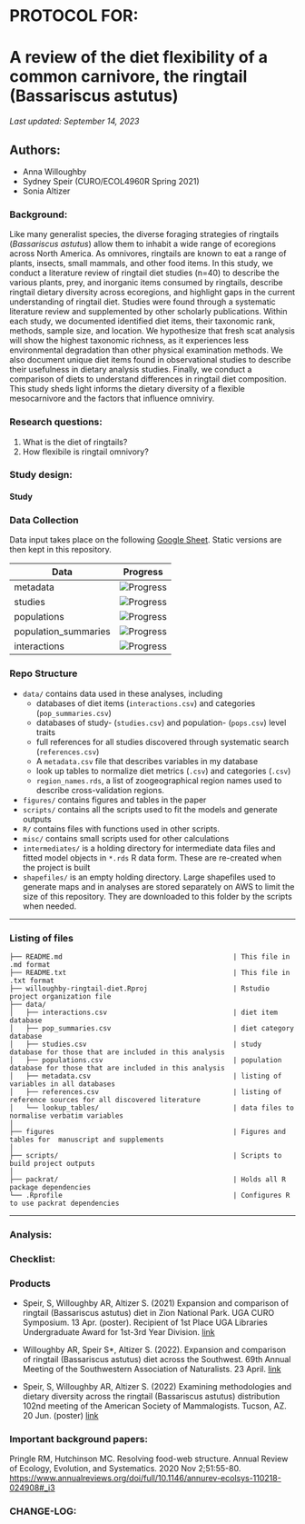 # PROTOCOL FOR: 
# A review of the diet flexibility of a common carnivore, the ringtail (Bassariscus astutus)

_Last updated: September 14, 2023_

## Authors: 

* Anna Willoughby
* Sydney Speir (CURO/ECOL4960R Spring 2021)
* Sonia Altizer 

### Background: 

Like many generalist species, the diverse foraging strategies of ringtails (*Bassariscus astutus*) allow them to inhabit a wide range of ecoregions across North America. As omnivores, ringtails are known to eat a range of plants, insects, small mammals, and other food items. In this study, we conduct a literature review of ringtail diet studies (n=40) to describe the various plants, prey, and inorganic items consumed by ringtails, describe ringtail dietary diversity across ecoregions, and highlight gaps in the current understanding of ringtail diet. Studies were found through a systematic literature review and supplemented by other scholarly publications. Within each study, we documented identified diet items, their taxonomic rank, methods, sample size, and location. We hypothesize that fresh scat analysis will show the highest taxonomic richness, as it experiences less environmental degradation than other physical examination methods. We also document unique diet items found in observational studies to describe their usefulness in dietary analysis studies. Finally, we conduct a comparison of diets to understand differences in ringtail diet composition. This study sheds light informs the dietary diversity of a flexible mesocarnivore and the factors that influence omniviry.


### Research questions:
 1) What is the diet of ringtails? 
 2) How flexibile is ringtail omnivory? 

### Study design: 

#### Study 

### Data Collection 
Data input takes place on the following [Google Sheet](https://docs.google.com/spreadsheets/d/1M-M2E0h1CC5UlUgtnll5JIhjpUP0AiiO4tX1FLaAR6w/edit?usp=sharing). Static versions are then kept in this repository. 

Data  | Progress
------------- | -------------
metadata  | ![Progress](https://progress-bar.dev/59)
studies  | ![Progress](https://progress-bar.dev/78)
populations  | ![Progress](https://progress-bar.dev/59)
population_summaries  | ![Progress](https://progress-bar.dev/59)
interactions  | ![Progress](https://progress-bar.dev/59)

### Repo Structure
-  `data/` contains data used in these analyses, including
    -   databases of diet items (`interactions.csv`) and categories (`pop_summaries.csv`)
    -   databases of study- (`studies.csv`) and population- (`pops.csv`) level traits
    -   full references for all studies discovered through systematic search (`references.csv`)
    -   A `metadata.csv` file that describes variables in my database
    -  look up tables to normalize diet metrics (`.csv`) and categories (`.csv`)
    -   `region_names.rds`, a list of zoogeographical region names used to describe cross-validation regions. 
-  `figures/` contains figures and tables in the paper
-   `scripts/` contains all the scripts used to fit the models and generate outputs
-   `R/` contains files with functions used in other scripts.    
-   `misc/` contains small scripts used for other calculations
-   `intermediates/` is a holding directory for
     intermediate data files and fitted model objects in
     `*.rds` R data form. These are re-created when the project is built
-   `shapefiles/` is an empty holding directory.  Large shapefiles used to generate
    maps and in analyses are stored separately on AWS to limit the size of this
    repository.  They are downloaded to this folder by the scripts when needed.
---

### Listing of files
```
├── README.md                                          | This file in .md format
├── README.txt                                         | This file in .txt format
├── willoughby-ringtail-diet.Rproj                     | Rstudio project organization file
├── data/
│   ├── interactions.csv                               | diet item database
│   ├── pop_summaries.csv                              | diet category database
│   ├── studies.csv                                    | study database for those that are included in this analysis
│   ├── populations.csv                                | population database for those that are included in this analysis
│   ├── metadata.csv                                   | listing of variables in all databases
│   ├── references.csv                                 | listing of reference sources for all discovered literature
│   └── lookup_tables/                                 | data files to normalise verbatim variables 
│
├── figures                                            | Figures and tables for  manuscript and supplements
│
├── scripts/                                           | Scripts to build project outputs
│
├── packrat/                                           | Holds all R package dependencies
└── .Rprofile                                          | Configures R to use packrat dependencies
```
---

### Analysis: 


### Checklist: 

### Products 

* Speir, S, Willoughby AR, Altizer S. (2021) Expansion and comparison of ringtail (Bassariscus astutus) 
      diet in Zion National Park. UGA CURO Symposium. 13 Apr. (poster). Recipient of 1st Place UGA Libraries       
      Undergraduate Award for 1st-3rd Year Division. [link](https://drive.google.com/file/d/1uog78t_9qbTmkgbjhhkKwqNYvKBuPipg/view?usp=share_link)

* Willoughby AR, Speir S*, Altizer S. (2022). Expansion and comparison of ringtail (Bassariscus astutus) diet across the Southwest. 69th Annual Meeting of 
      the Southwestern Association of Naturalists. 23 April. [link](https://drive.google.com/file/d/18I4sBirtLM6235FNXiWogi__qJcVE6yf/view?usp=share_link)

* Speir, S, Willoughby AR, Altizer S. (2022) Examining methodologies and dietary diversity across the 
      ringtail (Bassariscus astutus) distribution 102nd meeting of the American Society of Mammalogists. 
      Tucson, AZ. 20 Jun. (poster) [link](https://drive.google.com/file/d/1EpAuf-Gjyz7FhBcxAP9w4rcuqfJkcekL/view?usp=share_link)


### Important background papers: 

Pringle RM, Hutchinson MC. Resolving food-web structure. Annual Review of Ecology, Evolution, and Systematics. 2020 Nov 2;51:55-80.
https://www.annualreviews.org/doi/full/10.1146/annurev-ecolsys-110218-024908#_i3

### CHANGE-LOG:
